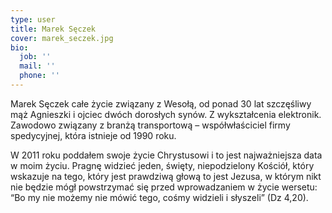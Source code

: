 ```yaml
---
type: user
title: Marek Sęczek
cover: marek_seczek.jpg
bio:
  job: ''
  mail: ''
  phone: ''
---
```


Marek Sęczek całe życie związany z Wesołą, od ponad 30 lat szczęśliwy mąż Agnieszki i ojciec dwóch dorosłych synów. Z wykształcenia elektronik. Zawodowo związany z branżą transportową – współwłaściciel firmy spedycyjnej, która istnieje od 1990 roku.

W 2011 roku poddałem swoje życie Chrystusowi i to jest najważniejsza data w moim życiu. Pragnę widzieć jeden, święty, niepodzielony Kościół, który wskazuje na tego, który jest prawdziwą głową to jest Jezusa, w którym nikt nie będzie mógł powstrzymać się przed wprowadzaniem w życie wersetu: “Bo my nie możemy nie mówić tego, cośmy widzieli i słyszeli” (Dz 4,20).
